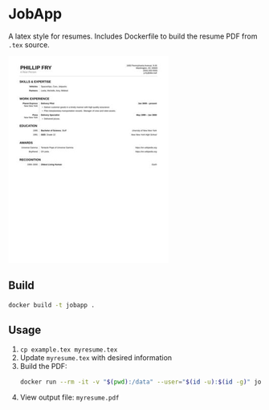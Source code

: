 # JobApp

A latex style for resumes. Includes Dockerfile to build the resume PDF from `.tex` source.

[![Example Resume](./example-thumb.jpeg)](./example.jpeg)

## Build

```sh
docker build -t jobapp .
```

## Usage

1. `cp example.tex myresume.tex`
2. Update `myresume.tex` with desired information
3. Build the PDF:
   ```sh
   docker run --rm -it -v "$(pwd):/data" --user="$(id -u):$(id -g)" jobapp lualatex -synctex=1 -interaction=nonstopmode myresume.tex
   ```
4. View output file: `myresume.pdf`
